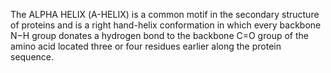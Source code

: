 The ALPHA HELIX (Α-HELIX) is a common motif in the secondary structure of proteins and is a right hand-helix conformation in which every backbone N−H group donates a hydrogen bond to the backbone C=O group of the amino acid located three or four residues earlier along the protein sequence.

